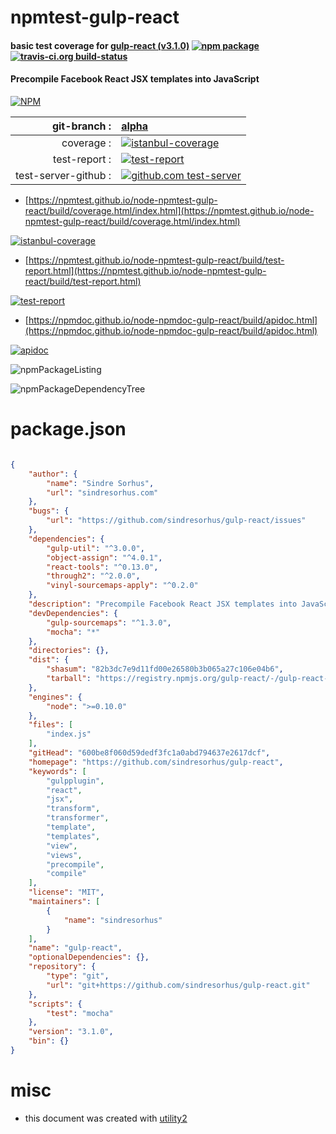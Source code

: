 # npmtest-gulp-react

#### basic test coverage for  [gulp-react (v3.1.0)](https://github.com/sindresorhus/gulp-react)  [![npm package](https://img.shields.io/npm/v/npmtest-gulp-react.svg?style=flat-square)](https://www.npmjs.org/package/npmtest-gulp-react) [![travis-ci.org build-status](https://api.travis-ci.org/npmtest/node-npmtest-gulp-react.svg)](https://travis-ci.org/npmtest/node-npmtest-gulp-react)

#### Precompile Facebook React JSX templates into JavaScript

[![NPM](https://nodei.co/npm/gulp-react.png?downloads=true&downloadRank=true&stars=true)](https://www.npmjs.com/package/gulp-react)

| git-branch : | [alpha](https://github.com/npmtest/node-npmtest-gulp-react/tree/alpha)|
|--:|:--|
| coverage : | [![istanbul-coverage](https://npmtest.github.io/node-npmtest-gulp-react/build/coverage.badge.svg)](https://npmtest.github.io/node-npmtest-gulp-react/build/coverage.html/index.html)|
| test-report : | [![test-report](https://npmtest.github.io/node-npmtest-gulp-react/build/test-report.badge.svg)](https://npmtest.github.io/node-npmtest-gulp-react/build/test-report.html)|
| test-server-github : | [![github.com test-server](https://npmtest.github.io/node-npmtest-gulp-react/GitHub-Mark-32px.png)](https://npmtest.github.io/node-npmtest-gulp-react/build/app/index.html) | | build-artifacts : | [![build-artifacts](https://npmtest.github.io/node-npmtest-gulp-react/glyphicons_144_folder_open.png)](https://github.com/npmtest/node-npmtest-gulp-react/tree/gh-pages/build)|

- [https://npmtest.github.io/node-npmtest-gulp-react/build/coverage.html/index.html](https://npmtest.github.io/node-npmtest-gulp-react/build/coverage.html/index.html)

[![istanbul-coverage](https://npmtest.github.io/node-npmtest-gulp-react/build/screenCapture.buildCi.browser.%252Ftmp%252Fbuild%252Fcoverage.lib.html.png)](https://npmtest.github.io/node-npmtest-gulp-react/build/coverage.html/index.html)

- [https://npmtest.github.io/node-npmtest-gulp-react/build/test-report.html](https://npmtest.github.io/node-npmtest-gulp-react/build/test-report.html)

[![test-report](https://npmtest.github.io/node-npmtest-gulp-react/build/screenCapture.buildCi.browser.%252Ftmp%252Fbuild%252Ftest-report.html.png)](https://npmtest.github.io/node-npmtest-gulp-react/build/test-report.html)

- [https://npmdoc.github.io/node-npmdoc-gulp-react/build/apidoc.html](https://npmdoc.github.io/node-npmdoc-gulp-react/build/apidoc.html)

[![apidoc](https://npmdoc.github.io/node-npmdoc-gulp-react/build/screenCapture.buildCi.browser.%252Ftmp%252Fbuild%252Fapidoc.html.png)](https://npmdoc.github.io/node-npmdoc-gulp-react/build/apidoc.html)

![npmPackageListing](https://npmtest.github.io/node-npmtest-gulp-react/build/screenCapture.npmPackageListing.svg)

![npmPackageDependencyTree](https://npmtest.github.io/node-npmtest-gulp-react/build/screenCapture.npmPackageDependencyTree.svg)



# package.json

```json

{
    "author": {
        "name": "Sindre Sorhus",
        "url": "sindresorhus.com"
    },
    "bugs": {
        "url": "https://github.com/sindresorhus/gulp-react/issues"
    },
    "dependencies": {
        "gulp-util": "^3.0.0",
        "object-assign": "^4.0.1",
        "react-tools": "^0.13.0",
        "through2": "^2.0.0",
        "vinyl-sourcemaps-apply": "^0.2.0"
    },
    "description": "Precompile Facebook React JSX templates into JavaScript",
    "devDependencies": {
        "gulp-sourcemaps": "^1.3.0",
        "mocha": "*"
    },
    "directories": {},
    "dist": {
        "shasum": "82b3dc7e9d11fd00e26580b3b065a27c106e04b6",
        "tarball": "https://registry.npmjs.org/gulp-react/-/gulp-react-3.1.0.tgz"
    },
    "engines": {
        "node": ">=0.10.0"
    },
    "files": [
        "index.js"
    ],
    "gitHead": "600be8f060d59dedf3fc1a0abd794637e2617dcf",
    "homepage": "https://github.com/sindresorhus/gulp-react",
    "keywords": [
        "gulpplugin",
        "react",
        "jsx",
        "transform",
        "transformer",
        "template",
        "templates",
        "view",
        "views",
        "precompile",
        "compile"
    ],
    "license": "MIT",
    "maintainers": [
        {
            "name": "sindresorhus"
        }
    ],
    "name": "gulp-react",
    "optionalDependencies": {},
    "repository": {
        "type": "git",
        "url": "git+https://github.com/sindresorhus/gulp-react.git"
    },
    "scripts": {
        "test": "mocha"
    },
    "version": "3.1.0",
    "bin": {}
}
```



# misc
- this document was created with [utility2](https://github.com/kaizhu256/node-utility2)
